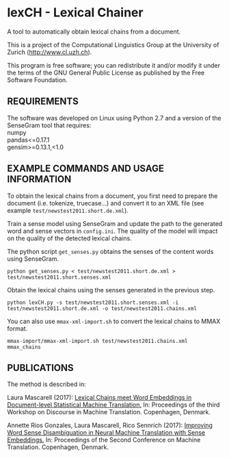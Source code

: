 # lexCH - Lexical Chainer

A tool to automatically obtain lexical chains from a document.

This is a project of the Computational Linguistics Group at the University of Zurich (http://www.cl.uzh.ch).

This program is free software; you can redistribute it and/or modify it under the terms of the GNU General Public License as published by the Free Software Foundation.

REQUIREMENTS
------------
The software was developed on Linux using Python 2.7 and a version of the SenseGram tool that requires:  
numpy  
pandas<=0.17.1  
gensim>=0.13.1,<1.0

EXAMPLE COMMANDS AND USAGE INFORMATION
--------------------------------------

To obtain the lexical chains from a document, you first need to prepare the document (i.e. tokenize, truecase...) and convert it to an XML file (see example ```test/newstest2011.short.de.xml```).

Train a sense model using SenseGram and update the path to the generated word and sense vectors in ```config.ini```. The quality of the model will impact on the quality of the detected lexical chains. 

The python script ```get_senses.py``` obtains the senses of the content words using SenseGram. 
```
python get_senses.py < test/newstest2011.short.de.xml > test/newstest2011.short.senses.xml
```

Obtain the lexical chains using the senses generated in the previous step. 
```
python lexCH.py -s test/newstest2011.short.senses.xml -i test/newstest2011.short.de.xml -o test/newstest2011.chains.xml
```

You can also use ```mmax-xml-import.sh``` to convert the lexical chains to MMAX format. 
```
mmax-import/mmax-xml-import.sh test/newstest2011.chains.xml mmax_chains
```

PUBLICATIONS
------------
The method is described in:

Laura Mascarell (2017): [Lexical Chains meet Word Embeddings in Document-level Statistical Machine Translation.](http://www.aclweb.org/anthology/W17-4813) In: Proceedings of the third Workshop on Discourse in Machine Translation. Copenhagen, Denmark.

Annette Rios Gonzales, Laura Mascarell, Rico Sennrich (2017): [Improving Word Sense Disambiguation in Neural Machine Translation with Sense Embeddings.](http://www.aclweb.org/anthology/W17-4702) In: Proceedings of the Second Conference on Machine Translation. Copenhagen, Denmark.
